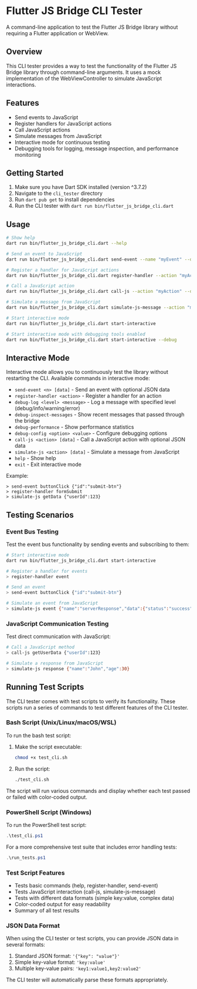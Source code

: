 # Flutter JS Bridge CLI Tester

A command-line application to test the Flutter JS Bridge library without requiring a Flutter application or WebView.

## Overview

This CLI tester provides a way to test the functionality of the Flutter JS Bridge library through command-line arguments. It uses a mock implementation of the WebViewController to simulate JavaScript interactions.

## Features

- Send events to JavaScript
- Register handlers for JavaScript actions
- Call JavaScript actions
- Simulate messages from JavaScript
- Interactive mode for continuous testing
- Debugging tools for logging, message inspection, and performance monitoring

## Getting Started

1. Make sure you have Dart SDK installed (version ^3.7.2)
2. Navigate to the `cli_tester` directory
3. Run `dart pub get` to install dependencies
4. Run the CLI tester with `dart run bin/flutter_js_bridge_cli.dart`

## Usage

```bash
# Show help
dart run bin/flutter_js_bridge_cli.dart --help

# Send an event to JavaScript
dart run bin/flutter_js_bridge_cli.dart send-event --name "myEvent" --data '{"key": "value"}'

# Register a handler for JavaScript actions
dart run bin/flutter_js_bridge_cli.dart register-handler --action "myAction"

# Call a JavaScript action
dart run bin/flutter_js_bridge_cli.dart call-js --action "myAction" --data '{"key": "value"}'

# Simulate a message from JavaScript
dart run bin/flutter_js_bridge_cli.dart simulate-js-message --action "myAction" --data '{"key": "value"}' --expects-response

# Start interactive mode
dart run bin/flutter_js_bridge_cli.dart start-interactive

# Start interactive mode with debugging tools enabled
dart run bin/flutter_js_bridge_cli.dart start-interactive --debug
```

## Interactive Mode

Interactive mode allows you to continuously test the library without restarting the CLI. Available commands in interactive mode:

- `send-event <n> [data]` - Send an event with optional JSON data
- `register-handler <action>` - Register a handler for an action
- `debug-log <level> <message>` - Log a message with specified level (debug/info/warning/error)
- `debug-inspect-messages` - Show recent messages that passed through the bridge
- `debug-performance` - Show performance statistics
- `debug-config <option> <value>` - Configure debugging options
- `call-js <action> [data]` - Call a JavaScript action with optional JSON data
- `simulate-js <action> [data]` - Simulate a message from JavaScript
- `help` - Show help
- `exit` - Exit interactive mode

Example:
```
> send-event buttonClick {"id":"submit-btn"}
> register-handler formSubmit
> simulate-js getData {"userId":123}
```

## Testing Scenarios

### Event Bus Testing

Test the event bus functionality by sending events and subscribing to them:

```bash
# Start interactive mode
dart run bin/flutter_js_bridge_cli.dart start-interactive

# Register a handler for events
> register-handler event

# Send an event
> send-event buttonClick {"id":"submit-btn"}

# Simulate an event from JavaScript
> simulate-js event {"name":"serverResponse","data":{"status":"success"}}
```

### JavaScript Communication Testing

Test direct communication with JavaScript:

```bash
# Call a JavaScript method
> call-js getUserData {"userId":123}

# Simulate a response from JavaScript
> simulate-js response {"name":"John","age":30}
```

## Running Test Scripts

The CLI tester comes with test scripts to verify its functionality. These scripts run a series of commands to test different features of the CLI tester.

### Bash Script (Unix/Linux/macOS/WSL)

To run the bash test script:

1. Make the script executable:
   ```bash
   chmod +x test_cli.sh
   ```

2. Run the script:
   ```bash
   ./test_cli.sh
   ```

The script will run various commands and display whether each test passed or failed with color-coded output.

### PowerShell Script (Windows)

To run the PowerShell test script:

```powershell
.\test_cli.ps1
```

For a more comprehensive test suite that includes error handling tests:

```powershell
.\run_tests.ps1
```

### Test Script Features

- Tests basic commands (help, register-handler, send-event)
- Tests JavaScript interaction (call-js, simulate-js-message)
- Tests with different data formats (simple key:value, complex data)
- Color-coded output for easy readability
- Summary of all test results

### JSON Data Format

When using the CLI tester or test scripts, you can provide JSON data in several formats:

1. Standard JSON format: `'{"key": "value"}'`
2. Simple key-value format: `'key:value'`
3. Multiple key-value pairs: `'key1:value1,key2:value2'`

The CLI tester will automatically parse these formats appropriately.
